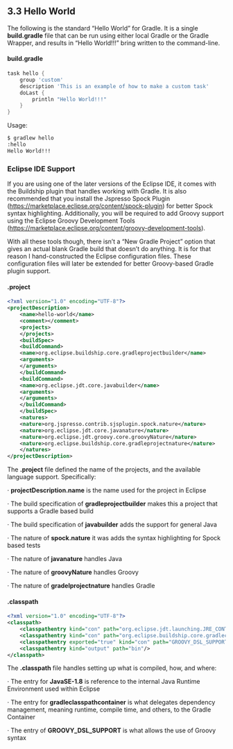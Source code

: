 ## 3.3  Hello World

The following is the standard “Hello World” for Gradle. It is a single **build.gradle** file that can be run using either local Gradle or the Gradle Wrapper, and results in “Hello World!!!” bring written to the command-line.

#### build.gradle

```groovy
task hello {
    group 'custom'
    description 'This is an example of how to make a custom task'
    doLast {
        println "Hello World!!!"
    }
}
```

Usage:

```bash
$ gradlew hello
:hello
Hello World!!!
```

### Eclipse IDE Support

If you are using one of the later versions of the Eclipse IDE, it comes with the Buildship plugin that handles working with Gradle. It is also recommended that you install the Jspresso Spock Plugin (https://marketplace.eclipse.org/content/spock-plugin) for better Spock syntax highlighting. Additionally, you will be required to add Groovy support using the Eclipse Groovy Development Tools (https://marketplace.eclipse.org/content/groovy-development-tools).

With all these tools though, there isn’t a “New Gradle Project” option that gives an actual blank Gradle build that doesn’t do anything. It is for that reason I hand-constructed the Eclipse configuration files. These configuration files will later be extended for better Groovy-based Gradle plugin support.

#### .project

```xml
<?xml version="1.0" encoding="UTF-8"?>
<projectDescription>
	<name>hello-world</name>
	<comment></comment>
	<projects>
	</projects>
	<buildSpec>
	<buildCommand>
	<name>org.eclipse.buildship.core.gradleprojectbuilder</name>
	<arguments>
	</arguments>
	</buildCommand>
	<buildCommand>
	<name>org.eclipse.jdt.core.javabuilder</name>
	<arguments>
	</arguments>
	</buildCommand>
	</buildSpec>
	<natures>
	<nature>org.jspresso.contrib.sjsplugin.spock.nature</nature>
	<nature>org.eclipse.jdt.core.javanature</nature>
	<nature>org.eclipse.jdt.groovy.core.groovyNature</nature>
	<nature>org.eclipse.buildship.core.gradleprojectnature</nature>
	</natures>
</projectDescription>
```

The **.project** file defined the name of the projects, and the available language support. Specifically:

·   **projectDescription.name** is the name used for the project in Eclipse

·   The build specification of **gradleprojectbuilder** makes this a project that supports a Gradle based build

·   The build specification of **javabuilder** adds the support for general Java

·   The nature of **spock.nature** it was adds the syntax highlighting for Spock based tests

·   The nature of **javanature** handles Java

·   The nature of **groovyNature** handles Groovy

·   The nature of **gradelprojectnature** handles Gradle

#### .classpath

```xml
<?xml version="1.0" encoding="UTF-8"?>
<classpath>
	<classpathentry kind="con" path="org.eclipse.jdt.launching.JRE_CONTAINER/org.eclipse.jdt.internal.debug.ui.launcher.StandardVMType/JavaSE-1.8/"/>
	<classpathentry kind="con" path="org.eclipse.buildship.core.gradleclasspathcontainer"/>
	<classpathentry exported="true" kind="con" path="GROOVY_DSL_SUPPORT"/>
	<classpathentry kind="output" path="bin"/>
</classpath>
```

The **.classpath** file handles setting up what is compiled, how, and where:

·   The entry for **JavaSE-1.8** is reference to the internal Java Runtime Environment used within Eclipse

·   The entry for **gradleclasspathcontainer** is what delegates dependency management, meaning runtime, compile time, and others, to the Gradle Container

·   The entry of **GROOVY_DSL_SUPPORT** is what allows the use of Groovy syntax




